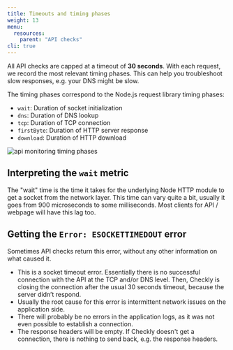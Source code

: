 ```yaml
---
title: Timeouts and timing phases
weight: 13
menu:
  resources:
    parent: "API checks"
cli: true
---
```


All API checks are capped at a timeout of **30 seconds**. With each request, we record the most relevant timing phases. This can help you troubleshoot slow responses, e.g. your DNS might be slow.

The timing phases correspond to the Node.js request library timing phases:

- `wait`: Duration of socket initialization
- `dns`: Duration of DNS lookup
- `tcp`: Duration of TCP connection
- `firstByte`: Duration of HTTP server response
- `download`: Duration of HTTP download

![api monitoring timing phases](/docs/images/api-checks/timing-phases.png)

## Interpreting the `wait` metric  

The "wait" time is the time it takes for the underlying Node HTTP module to get a socket from the network layer. 
This time can vary quite a bit, usually it goes from 900 microseconds to some milliseconds. Most clients for API / webpage will have this lag too.

## Getting the `Error: ESOCKETTIMEDOUT` error

Sometimes API checks return this error, without any other information on what caused it. 
 
- This is a socket timeout error. Essentially there is no successful connection with the API at the TCP and/or DNS level. 
Then, Checkly is closing the connection after the usual 30 seconds timeout, because the server didn’t respond. 
- Usually the root cause for this error is intermittent network issues on the application side.
- There will probably be no errors in the application logs, as it was not even possible to establish a connection.
- The response headers will be empty. If Checkly doesn't get a connection, there is nothing to send back, e.g. the response headers.

